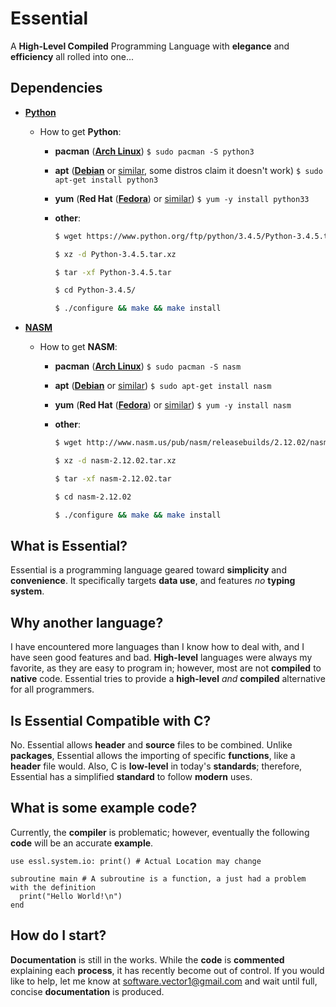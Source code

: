 # Essential
A **High-Level Compiled** Programming Language with **elegance** and **efficiency** all rolled into one...

## Dependencies  
- [**Python**](https://www.python.org)
  - How to get **Python**:
    - **pacman** ([**Arch Linux**](https://www.archlinux.org)) ` $ sudo pacman -S python3 `
    - **apt** ([**Debian**](https://www.debian.org) or [similar](https://en.wikipedia.org/wiki/Deb_(file_format)), some distros claim it doesn't work) ` $ sudo apt-get install python3 `
    - **yum** (**Red Hat** ([**Fedora**](https://getfedora.org)) or [similar](https://en.wikipedia.org/wiki/RPM_Package_Manager)) ` $ yum -y install python33 `
    - **other**:
      ```sh
      $ wget https://www.python.org/ftp/python/3.4.5/Python-3.4.5.tar.xz
      ```

      ```sh
      $ xz -d Python-3.4.5.tar.xz
      ```

      ```sh
      $ tar -xf Python-3.4.5.tar
      ```

      ```sh
      $ cd Python-3.4.5/
      ```

      ```sh
      $ ./configure && make && make install
      ```

- [**NASM**](http://www.nasm.us)
  - How to get **NASM**:
    - **pacman** ([**Arch Linux**](https://www.archlinux.org)) ` $ sudo pacman -S nasm `
    - **apt** ([**Debian**](https://www.debian.org) or [similar](https://en.wikipedia.org/wiki/Deb_(file_format))) ` $ sudo apt-get install nasm `
    - **yum** (**Red Hat** ([**Fedora**](https://getfedora.org)) or [similar](https://en.wikipedia.org/wiki/RPM_Package_Manager)) ` $ yum -y install nasm `
    - **other**:
      ```sh
      $ wget http://www.nasm.us/pub/nasm/releasebuilds/2.12.02/nasm-2.12.02.tar.xz
      ```
      
      ```sh
      $ xz -d nasm-2.12.02.tar.xz
      ```
      
      ```sh
      $ tar -xf nasm-2.12.02.tar
      ```
      
      ```sh
      $ cd nasm-2.12.02
      ```
      
      ```sh
      $ ./configure && make && make install
      ```

## What is Essential?  
Essential is a programming language geared toward **simplicity** and **convenience**. It specifically targets **data use**, and features *no* **typing system**.  

## Why another language?  
I have encountered more languages than I know how to deal with, and I have seen good features and bad. **High-level** languages were always my favorite, as they are easy to program in; however, most are not **compiled** to **native** code. Essential tries to provide a **high-level** *and* **compiled** alternative for all programmers.  

## Is Essential Compatible with C?  
No. Essential allows **header** and **source** files to be combined. Unlike **packages**, Essential allows the importing of specific **functions**, like a **header** file would. Also, C is **low-level** in today's **standards**; therefore, Essential has a simplified **standard** to follow **modern** uses.  

## What is some example code?
Currently, the **compiler** is problematic; however, eventually the following **code** will be an accurate **example**.  
```
use essl.system.io: print() # Actual Location may change

subroutine main # A subroutine is a function, a just had a problem with the definition
  print("Hello World!\n")
end
```

## How do I start?
**Documentation** is still in the works. While the **code** is **commented** explaining each **process**, it has recently become out of control. If you would like to help, let me know at software.vector1@gmail.com and wait until full, concise **documentation** is produced.  
